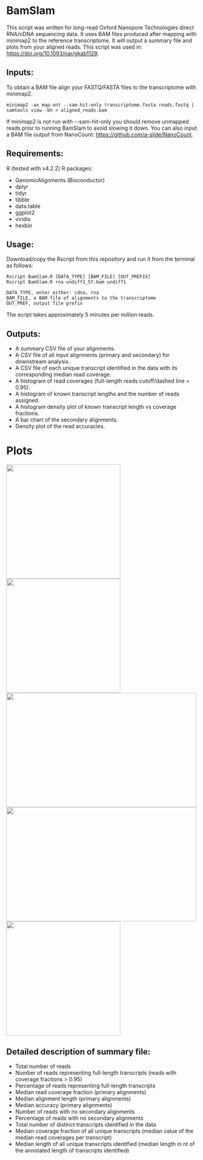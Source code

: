 # BamSlam
This script was written for long-read Oxford Nanopore Technologies direct RNA/cDNA sequencing data. It uses BAM files produced after mapping with minimap2 to the reference transcriptome. It will output a summary file and plots from your aligned reads. This script was used in: https://doi.org/10.1093/nar/gkab1129.

## Inputs:
To obtain a BAM file align your FASTQ/FASTA files to the transcriptome with minimap2.
```
minimap2 -ax map-ont --sam-hit-only transcriptome.fasta reads.fastq | samtools view -bh > aligned_reads.bam
```
If minimap2 is not run with --sam-hit-only you should remove unmapped reads prior to running BamSlam to avoid slowing it down. You can also input a BAM file output from NanoCount: https://github.com/a-slide/NanoCount.

## Requirements:
R (tested with v4.2.2)
R packages:
- GenomicAlignments (Bioconductor)
- dplyr
- tidyr
- tibble
- data.table
- ggplot2
- viridis
- hexbin

## Usage:
Download/copy the Rscript from this repository and run it from the terminal as follows:

```
Rscript BamSlam.R [DATA_TYPE] [BAM_FILE] [OUT_PREFIX]
Rscript BamSlam.R rna undiff1_5Y.bam undiff1

DATA_TYPE, enter either: cdna, rna
BAM_FILE, a BAM file of alignments to the transcriptome
OUT_PREF, output file prefix
```
The script takes approximately 5 minutes per million reads.

## Outputs:
- A summary CSV file of your alignments.
- A CSV file of all input alignments (primary and secondary) for downstream analysis.
- A CSV file of each unique transcript identified in the data with its corresponding median read coverage.
- A histogram of read coverages (full-length reads cutoff/dashed line = 0.95).
- A histogram of known transcript lengths and the number of reads assigned. 
- A histogram density plot of known transcript length vs coverage fractions. 
- A bar chart of the secondary alignments.
- Density plot of the read accuracies.

# Plots
<img src="https://github.com/josiegleeson/BamSlam/assets/30969357/c1d2d5f6-066f-407a-b686-8028e3bd06f3" width="300" height="300"><br>
<img src="https://github.com/josiegleeson/BamSlam/assets/30969357/a785bcb4-4472-41e8-ad1c-04481ba085f0" width="300" height="300"><br>
<img src="https://github.com/josiegleeson/BamSlam/assets/30969357/9274dc53-dc61-4cef-8158-cbe5ac89984b" width="500" height="300"><br>
<img src="https://github.com/josiegleeson/BamSlam/assets/30969357/2634921a-d755-48da-91ec-39966e0de4a6" width="500" height="300"><br>
<img src="https://github.com/josiegleeson/BamSlam/assets/30969357/5047fa9f-ac44-45a5-9c29-8fccfffad3dd" width="300" height="300"><br>


## Detailed description of summary file:
- Total number of reads
- Number of reads representing full-length transcripts (reads with coverage fractions > 0.95)
- Percentage of reads representing full-length transcripts
- Median read coverage fraction (primary alignments)
- Median alignment length (primary alignments)
- Median accuracy (primary alignments)
- Number of reads with no secondary alignments
- Percentage of reads with no secondary alignments
- Total number of distinct transcripts identified in the data
- Median coverage fraction of all unique transcripts (median value of the median read coverages per transcript)
- Median length of all unique transcripts identified (median length in nt of the annotated length of transcripts identified)


